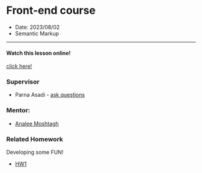 # Front-end course

- Date: 2023/08/02
- Semantic Markup

<hr/>

#### Watch this lesson online!

[click here!](https://drive.google.com/file/d/1UIYRFu_HvTmG0NnPdM5y0xWERyJwHAfR/view?usp=drive_link)

### Supervisor

- Parna Asadi - [ask questions](mailto:parna80as@gmail.com)

### Mentor:

- [Analee Moshtagh](mailto:analeemoshtagh@gmail.com)

### Related Homework

Developing some FUN!

- [HW1](../../Homeworks/HW1.pdf)
